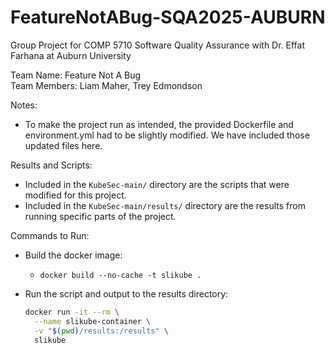 # FeatureNotABug-SQA2025-AUBURN
Group Project for COMP 5710 Software Quality Assurance with Dr. Effat Farhana at Auburn University

Team Name:  Feature Not A Bug </br>
Team Members: Liam Maher, Trey Edmondson

Notes:
- To make the project run as intended, the provided Dockerfile and environment.yml had to be slightly modified.  We have included those updated files here.

Results and Scripts:
- Included in the `KubeSec-main/` directory are the scripts that were modified for this project.
- Included in the `KubeSec-main/results/` directory are the results from running specific parts of the project.

Commands to Run:
- Build the docker image:
  - ```docker build --no-cache -t slikube .```
- Run the script and output to the results directory:
  
  ```bash
  docker run -it --rm \
    --name slikube-container \
    -v "$(pwd)/results:/results" \
    slikube

